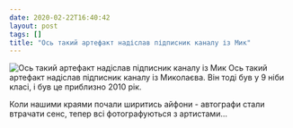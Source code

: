 ```yaml
---
date: 2020-02-22T16:40:42
layout: post
tags: []
title: "Ось такий артефакт надіслав підписник каналу із Мик"
---
```

![Ось такий артефакт надіслав підписник каналу із Мик](/assets/photos/photo_902@22-02-2020_16-40-42.jpg)
Ось такий артефакт надіслав підписник каналу із Миколаєва. Він тоді був у 9 ніби класі, і був це приблизно 2010 рік.

Коли нашими краями почали ширитись айфони - автографи стали втрачати сенс, тепер всі фотографуються з артистами...